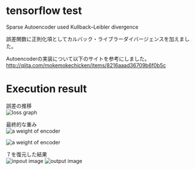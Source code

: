 # tensorflow test  
Sparse Autoencoder used Kullback–Leibler divergence  
  
誤差関数に正則化項としてカルバック・ライブラーダイバージェンスを加えました。  
  
Autoencoderの実装について以下のサイトを参考にしました。  
<http://qiita.com/mokemokechicken/items/8216aaad36709b6f0b5c>

# Execution result
誤差の推移  
![loss graph](./images/weight2)

最終的な重み  
![a weight of encoder](./images/weight1)

![a weight of encoder](./images/weight2)

７を復元した結果  
![inpout image](./images/input7)
![output image](./images/output7)
